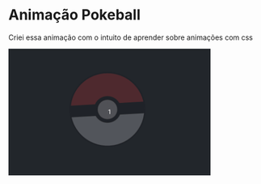 # Animação Pokeball

Criei essa animação com o intuito de aprender sobre animações com css

<img width="400" height="250" src="pokeball.gif"/>
